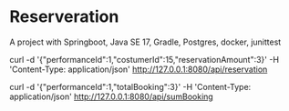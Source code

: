 # Reserveration


A project with Springboot, Java SE 17, Gradle, Postgres, docker, junittest

curl -d '{"performanceId":1,"costumerId":15,"reservationAmount":3}' -H 'Content-Type: application/json' http://127.0.0.1:8080/api/reservation

curl -d '{"performanceId":1,"totalBooking":3}' -H 'Content-Type: application/json' http://127.0.0.1:8080/api/sumBooking



